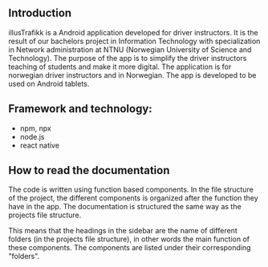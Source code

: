 ## Introduction

illusTrafikk is a Android application developed for driver instructors.
It is the result of our bachelors project in Information Technology with specialization in Network administration at NTNU (Norwegian University of Science and Technology).
The purpose of the app is to simplify the driver instructors teaching of students and make it more digital. The application is for norwegian driver instructors and in Norwegian.
The app is developed to be used on Android tablets.

## Framework and technology:

-   npm, npx
-   node.js
-   react native

## How to read the documentation

The code is written using function based components. In the file structure of the project, the different components is organized after the function they have in the app. The documentation is structured the same way as the projects file structure.

This means that the headings in the sidebar are the name of different folders (in the projects file structure), in other words the main function of these components. The components are listed under their corresponding "folders".
